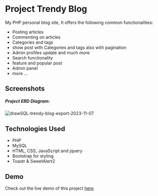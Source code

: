 # Project Trendy Blog
My PHP personal blog site, It offers the following common functionalities:

- Posting articles
- Commenting on articles
- Categories and tags
- show post with Categories and tags also with pagination
- Admin profiles update and much more
- Search functionality
- feature and popular post
- Admin panel
- more ...

## Screenshots
##### Project ERD Diagram:
![drawSQL-trendy-blog-export-2023-11-07](https://github.com/rana-prodhania/trendy_blog/assets/78629825/40d96055-1e34-450b-a12f-d49c3571d13d)

## Technologies Used
- PHP
- MySQL
- HTML, CSS, JavaScript and jquery
- Bootstrap for styling
- Toastr & SweetAlert2
## Demo
Check out the live demo of this project [here]([https://your-demo-url.com/](https://trandy-blog.000webhostapp.com/index.php)https://trandy-blog.000webhostapp.com/index.php).
